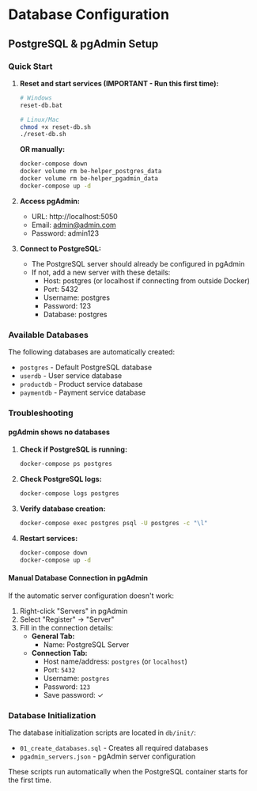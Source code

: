 # Database Configuration

## PostgreSQL & pgAdmin Setup

### Quick Start

1. **Reset and start services (IMPORTANT - Run this first time):**
   ```bash
   # Windows
   reset-db.bat
   
   # Linux/Mac
   chmod +x reset-db.sh
   ./reset-db.sh
   ```

   **OR manually:**
   ```bash
   docker-compose down
   docker volume rm be-helper_postgres_data
   docker volume rm be-helper_pgadmin_data
   docker-compose up -d
   ```

2. **Access pgAdmin:**
   - URL: http://localhost:5050
   - Email: admin@admin.com
   - Password: admin123

3. **Connect to PostgreSQL:**
   - The PostgreSQL server should already be configured in pgAdmin
   - If not, add a new server with these details:
     - Host: postgres (or localhost if connecting from outside Docker)
     - Port: 5432
     - Username: postgres
     - Password: 123
     - Database: postgres

### Available Databases

The following databases are automatically created:

- `postgres` - Default PostgreSQL database
- `userdb` - User service database
- `productdb` - Product service database  
- `paymentdb` - Payment service database

### Troubleshooting

#### pgAdmin shows no databases

1. **Check if PostgreSQL is running:**
   ```bash
   docker-compose ps postgres
   ```

2. **Check PostgreSQL logs:**
   ```bash
   docker-compose logs postgres
   ```

3. **Verify database creation:**
   ```bash
   docker-compose exec postgres psql -U postgres -c "\l"
   ```

4. **Restart services:**
   ```bash
   docker-compose down
   docker-compose up -d
   ```

#### Manual Database Connection in pgAdmin

If the automatic server configuration doesn't work:

1. Right-click "Servers" in pgAdmin
2. Select "Register" → "Server"
3. Fill in the connection details:
   - **General Tab:**
     - Name: PostgreSQL Server
   - **Connection Tab:**
     - Host name/address: `postgres` (or `localhost`)
     - Port: `5432`
     - Username: `postgres`
     - Password: `123`
     - Save password: ✓

### Database Initialization

The database initialization scripts are located in `db/init/`:

- `01_create_databases.sql` - Creates all required databases
- `pgadmin_servers.json` - pgAdmin server configuration

These scripts run automatically when the PostgreSQL container starts for the first time.
